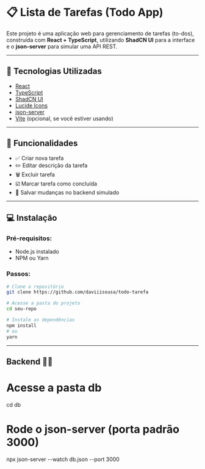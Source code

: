 # 📋 Lista de Tarefas (Todo App)

Este projeto é uma aplicação web para gerenciamento de tarefas (to-dos), construída com **React + TypeScript**, utilizando **ShadCN UI** para a interface e o **json-server** para simular uma API REST.

---

## 🚀 Tecnologias Utilizadas

- [React](https://reactjs.org/)
- [TypeScript](https://www.typescriptlang.org/)
- [ShadCN UI](https://ui.shadcn.com/)
- [Lucide Icons](https://lucide.dev/)
- [json-server](https://github.com/typicode/json-server)
- [Vite](https://vitejs.dev/) (opcional, se você estiver usando)

---

## 📂 Funcionalidades

- ✅ Criar nova tarefa
- ✏️ Editar descrição da tarefa
- 🗑️ Excluir tarefa
- ☑️ Marcar tarefa como concluída
- 💾 Salvar mudanças no backend simulado

---

## 💻 Instalação

### Pré-requisitos:
- Node.js instalado
- NPM ou Yarn

### Passos:

```bash
# Clone o repositório
git clone https://github.com/daviiisousa/todo-tarefa

# Acesse a pasta do projeto
cd seu-repo

# Instale as dependências
npm install
# ou
yarn 

```
---

## Backend 👨‍💻

# Acesse a pasta db
cd db

# Rode o json-server (porta padrão 3000)
npx json-server --watch db.json --port 3000

